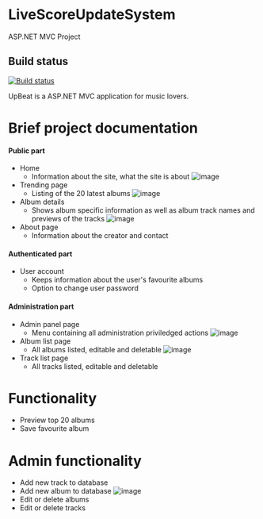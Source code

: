 # LiveScoreUpdateSystem
ASP.NET MVC Project

## Build status
[![Build status](https://ci.appveyor.com/api/projects/status/97o4855nob8687lt?svg=true)](https://ci.appveyor.com/project/BorislavBorisov/livescoreupdatesystem)

UpBeat is a ASP.NET MVC application for music lovers.

# Brief project documentation
#### Public part
  - Home
    - Information about the site, what the site is about
    ![image](./ProjectScreenshots/Screenshot_2.png)
  - Trending page
    - Listing of the 20 latest albums
    ![image](./ProjectScreenshots/Screenshot_3.png)
  - Album details
    - Shows album specific information as well as album track names and previews of the tracks
    ![image](./ProjectScreenshots/Screenshot_1.png)
  - About page
    - Information about the creator and contact
#### Authenticated part
 - User account
    - Keeps information about the user's favourite albums
    - Option to change user password
#### Administration part
- Admin panel page
   - Menu containing all administration priviledged actions
   ![image](./ProjectScreenshots/Screenshot_4.png)
- Album list page
   - All albums listed, editable and deletable
   ![image](./ProjectScreenshots/Screenshot_5.png)
- Track list page
   - All tracks listed, editable and deletable
# Functionality
 - Preview top 20 albums
 - Save favourite album
# Admin functionality
 - Add new track to database
 - Add new album to database
 ![image](./application-images/)
 - Edit or delete albums
 - Edit or delete tracks